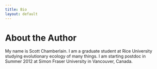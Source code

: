 ```yaml
---
title: Bio
layout: default
---
```


# About the Author

My name is Scott Chamberlain. I am a graduate student at Rice University studying evolutionary ecology of many things.  I am starting postdoc in Summer 2012 at Simon Fraser University in Vancouver, Canada. 